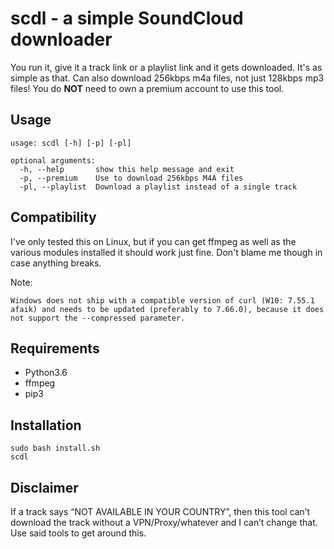 # scdl - a simple SoundCloud downloader
You run it, give it a track link or a playlist link and it gets downloaded. It's as simple as that.
Can also download 256kbps m4a files, not just 128kbps mp3 files! You do **NOT** need to own a premium account to use this tool.
## Usage
```
usage: scdl [-h] [-p] [-pl]

optional arguments:
  -h, --help       show this help message and exit
  -p, --premium    Use to download 256kbps M4A files
  -pl, --playlist  Download a playlist instead of a single track
```

## Compatibility
I've only tested this on Linux, but if you can get ffmpeg as well as the various modules installed it should work just fine. Don't blame me though in case anything breaks.

Note:
```
Windows does not ship with a compatible version of curl (W10: 7.55.1 afaik) and needs to be updated (preferably to 7.66.0), because it does not support the --compressed parameter.
```
## Requirements

* Python3.6
* ffmpeg
* pip3

## Installation
```
sudo bash install.sh
scdl
```

## Disclaimer
If a track says “NOT AVAILABLE IN YOUR COUNTRY”, then this tool can’t download the track without a VPN/Proxy/whatever and I can’t change that. Use said tools to get around this.
